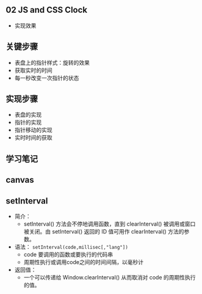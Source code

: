 ## 02 JS and CSS Clock

- 实现效果
  

## 关键步骤
- 表盘上的指针样式：旋转的效果
- 获取实时的时间
- 每一秒改变一次指针的状态
  
## 实现步骤

- 表盘的实现
- 指针的实现
- 指针移动的实现
- 实时时间的获取

## 学习笔记
## canvas

## setInterval
- 简介：
  - setInterval() 方法会不停地调用函数，直到 clearInterval() 被调用或窗口被关闭。由 setInterval() 返回的 ID 值可用作 clearInterval() 方法的参数。
- 语法：
`setInterval(code,millisec[,"lang"])`
  - code 要调用的函数或要执行的代码串
  - 周期性执行或调用code之间的时间间隔，以毫秒计
- 返回值：
  - 一个可以传递给 Window.clearInterval() 从而取消对 code 的周期性执行的值。
  
